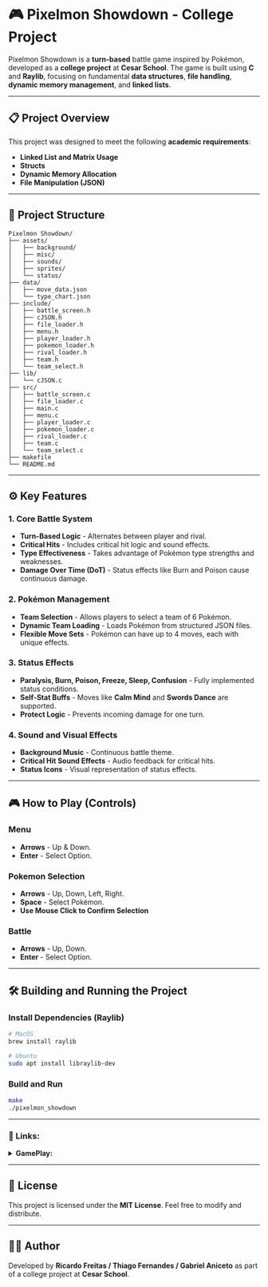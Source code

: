 
# 🎮 Pixelmon Showdown - College Project

Pixelmon Showdown is a **turn-based** battle game inspired by Pokémon, developed as a **college project** at **Cesar School**. The game is built using **C** and **Raylib**, focusing on fundamental **data structures**, **file handling**, **dynamic memory management**, and **linked lists**.

---

## 📋 Project Overview

This project was designed to meet the following **academic requirements**:

- **Linked List and Matrix Usage**
- **Structs**
- **Dynamic Memory Allocation**
- **File Manipulation (JSON)**

---

## 📂 Project Structure

```
Pixelmon Showdown/
├── assets/
│   ├── background/
│   ├── misc/
│   ├── sounds/
│   ├── sprites/
│   └── status/
├── data/
│   ├── move_data.json
│   └── type_chart.json
├── include/
│   ├── battle_screen.h
│   ├── cJSON.h
│   ├── file_loader.h
│   ├── menu.h
│   ├── player_loader.h
│   ├── pokemon_loader.h
│   ├── rival_loader.h
│   ├── team.h
│   └── team_select.h
├── lib/
│   └── cJSON.c
├── src/
│   ├── battle_screen.c
│   ├── file_loader.c
│   ├── main.c
│   ├── menu.c
│   ├── player_loader.c
│   ├── pokemon_loader.c
│   ├── rival_loader.c
│   ├── team.c
│   └── team_select.c
├── makefile
└── README.md
```

---

## ⚙️ Key Features

### 1. Core Battle System
- **Turn-Based Logic** - Alternates between player and rival.
- **Critical Hits** - Includes critical hit logic and sound effects.
- **Type Effectiveness** - Takes advantage of Pokémon type strengths and weaknesses.
- **Damage Over Time (DoT)** - Status effects like Burn and Poison cause continuous damage.

### 2. Pokémon Management
- **Team Selection** - Allows players to select a team of 6 Pokémon.
- **Dynamic Team Loading** - Loads Pokémon from structured JSON files.
- **Flexible Move Sets** - Pokémon can have up to 4 moves, each with unique effects.

### 3. Status Effects
- **Paralysis, Burn, Poison, Freeze, Sleep, Confusion** - Fully implemented status conditions.
- **Self-Stat Buffs** - Moves like **Calm Mind** and **Swords Dance** are supported.
- **Protect Logic** - Prevents incoming damage for one turn.

### 4. Sound and Visual Effects
- **Background Music** - Continuous battle theme.
- **Critical Hit Sound Effects** - Audio feedback for critical hits.
- **Status Icons** - Visual representation of status effects.

---

## 🎮 How to Play (Controls)

### Menu
- **Arrows** - Up & Down.
- **Enter** - Select Option.

### Pokemon Selection
- **Arrows** - Up, Down, Left, Right.
- **Space** - Select Pokémon.
- **Use Mouse Click to Confirm Selection**

### Battle
- **Arrows** - Up, Down.
- **Enter** - Select Option.

---

## 🛠️ Building and Running the Project

### Install Dependencies (Raylib)
```bash
# MacOS
brew install raylib

# Ubuntu
sudo apt install libraylib-dev
```

### Build and Run
```bash
make
./pixelmon_showdown
```

---
### 🔗 Links: ###

<details>
<summary><strong>GamePlay:</strong></summary>
  
- GamePlay: [Click Here](https://www.youtube.com/watch?v=pKWDHZy1qH8)

 
  
</details>

---

## 📑 License
This project is licensed under the **MIT License**. Feel free to modify and distribute.

---

## 👨‍💻 Author
Developed by **Ricardo Freitas / Thiago Fernandes / Gabriel Aniceto** as part of a college project at **Cesar School**.
